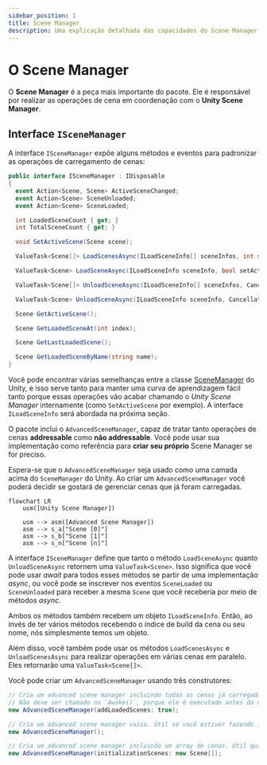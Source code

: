 ```yaml
---
sidebar_position: 1
title: Scene Manager
description: Uma explicação detalhada das capacidades do Scene Manager.
---
```


# O Scene Manager

O **Scene Manager** é a peça mais importante do pacote.
Ele é responsável por realizar as operações de cena em coordenação com o **Unity Scene Manager**.

## Interface `ISceneManager`

A interface `ISceneManager` expõe alguns métodos e eventos para padronizar as operaçòes de carregamento de cenas:

```cs
public interface ISceneManager : IDisposable
{
  event Action<Scene, Scene> ActiveSceneChanged;
  event Action<Scene> SceneUnloaded;
  event Action<Scene> SceneLoaded;

  int LoadedSceneCount { get; }
  int TotalSceneCount { get; }

  void SetActiveScene(Scene scene);

  ValueTask<Scene[]> LoadScenesAsync(ILoadSceneInfo[] sceneInfos, int setIndexActive = -1, IProgress<float> progress = null, CancellationToken token = default);

  ValueTask<Scene> LoadSceneAsync(ILoadSceneInfo sceneInfo, bool setActive = false, IProgress<float> progress = null, CancellationToken token = default);

  ValueTask<Scene[]> UnloadSceneAsync(ILoadSceneInfo[] sceneInfos, CancellationToken token = default);

  ValueTask<Scene> UnloadSceneAsync(ILoadSceneInfo sceneInfo, CancellationToken token = default);

  Scene GetActiveScene();

  Scene GetLoadedSceneAt(int index);

  Scene GetLastLoadedScene();

  Scene GetLoadedSceneByName(string name);
}
```

Você pode encontrar várias semelhanças entre a classe [SceneManager](https://docs.unity3d.com/ScriptReference/SceneManagement.SceneManager.html) do Unity, e isso serve tanto para manter uma curva de aprendizagem fácil tanto porque essas operações vão acabar chamando o _Unity Scene Manager_ internamente (como `SetActiveScene` por exemplo).
A interface `ILoadSceneInfo` será abordada na próxima seção.

O pacote inclui o `AdvancedSceneManager`, capaz de tratar tanto operações de cenas **addressable** como **não addressable**. Você pode usar sua implementação como referência para **criar seu próprio** Scene Manager se for preciso.

Espera-se que o `AdvancedSceneManager` seja usado como uma camada acima do `SceneManager` do Unity. Ao criar um `AdvancedSceneManager` você poderá decidir se gostará de gerenciar cenas que já foram carregadas.

```mermaid
flowchart LR
    usm([Unity Scene Manager])

    usm --> asm([Advanced Scene Manager])
    asm --> s_a["Scene [0]"]
    asm --> s_b["Scene [1]"]
    asm --> s_n["Scene [n]"]
```

A interface `ISceneManager` define que tanto o método `LoadSceneAsync` quanto `UnloadSceneAsync` retornem uma `ValueTask<Scene>`.
Isso significa que você pode usar _await_ para todos esses métodos se partir de uma implementação _async_, ou você pode se inscrever nos eventos `SceneLoaded` ou `SceneUnloaded` para receber a mesma `Scene` que você receberia por meio de métodos _async_.

Ambos os métodos também recebem um objeto `ILoadSceneInfo`.
Então, ao invés de ter vários métodos recebendo o índice de build da cena ou seu nome, nós simplesmente temos um objeto.

Além disso, você também pode usar os métodos `LoadScenesAsync` e `UnloadScenesAsync` para realizar operações em várias cenas em paralelo. Eles retornarão uma `ValueTask<Scene[]>`.

Você pode criar um `AdvancedSceneManager` usando três construtores:

```cs
// Cria um advanced scene manager incluindo todas as cenas já carregadas. Útil para a maioria dos casos.
// Não deve ser chamado no `Awake()`, porque ele é executado antes da cena ser carregada.
new AdvancedSceneManager(addLoadedScenes: true);

// Cria um advanced scene manager vazio. Útil se você estiver fazendo isso antes que qualquer cena seja carregada, ou em uma cena de inicialização.
new AdvancedSceneManager();

// Cria um advanced scene manager incluindo um array de cenas. Útil quando você quer incluir apenas um grupo específico de cenas.
new AdvancedSceneManager(initializationScenes: new Scene[]);
```
